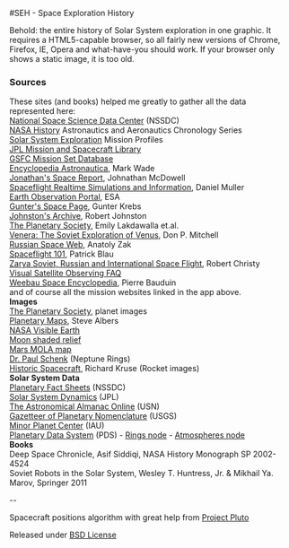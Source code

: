 ﻿#SEH - Space Exploration History  

Behold: the entire history of Solar System exploration in one graphic. It requires a HTML5-capable browser, so all fairly new versions of Chrome, Firefox, IE, Opera and what-have-you should work. If your browser only shows a static image, it is too old.  

### Sources  

These sites (and books) helped me greatly to gather all the data represented here:  
[National Space Science Data Center](http://nssdc.gsfc.nasa.gov/) (NSSDC)  
[NASA History](http://history.nasa.gov/series95.html) Astronautics and Aeronautics Chronology Series  
[Solar System Exploration](http://solarsystem.nasa.gov/missions/index.cfm) Mission Profiles  
[JPL Mission and Spacecraft Library](http://space.jpl.nasa.gov/msl/)  
[GSFC Mission Set Database](http://msdb.gsfc.nasa.gov/index.shtml)  
[Encyclopedia Astronautica](http://www.astronautix.com/), Mark Wade   
[Jonathan's Space Report](http://planet4589.org/space/), Johnathan McDowell  
[Spaceflight Realtime Simulations and Information](http://www.dmuller.net/spaceflight/index.php), Daniel Muller  
[Earth Observation Portal](http://directory.eoportal.org/web/eoportal/satellite-missions/), ESA  
[Gunter's Space Page](http://space.skyrocket.de/), Gunter Krebs  
[Johnston's Archive](http://www.johnstonsarchive.net/astro/index.html), Robert Johnston  
[The Planetary Society](http://www.planetary.org/explore/space-topics/space-missions/), Emily Lakdawalla et.al.  
[Venera: The Soviet Exploration of Venus](http://www.mentallandscape.com/V_Venus.htm), Don P. Mitchell  
[Russian Space Web](http://www.russianspaceweb.com/spacecraft.html), Anatoly Zak  
[Spaceflight 101](http://www.spaceflight101.com/), Patrick Blau  
[Zarya Soviet, Russian and International Space Flight](http://zarya.info/), Robert Christy  
[Visual Satellite Observing FAQ](http://www.satobs.org/faq.html)  
[Weebau Space Encyclopedia](http://weebau.com/space.htm), Pierre Bauduin  
and of course all the mission websites linked in the app above.  
__Images__  
[The Planetary Society](http://www.planetary.org/explore/space-topics/space-imaging/), planet images  
[Planetary Maps](http://laps.noaa.gov/albers/sos/sos.html), Steve Albers  
[NASA Visible Earth](http://visibleearth.nasa.gov/view.php?id=57752)  
[Moon shaded relief](http://webgis.wr.usgs.gov/pigwad/down/moon_airbrushed_shadedrelief_warp.htm)  
[Mars MOLA map](http://mola.gsfc.nasa.gov/images.html)  
[Dr. Paul Schenk](http://www.lpi.usra.edu/science/schenk/) (Neptune Rings)  
[Historic Spacecraft](http://historicspacecraft.com/), Richard Kruse (Rocket images)  
__Solar System Data__    
[Planetary Fact Sheets](http://nssdc.gsfc.nasa.gov/planetary/planetfact.html) (NSSDC)  
[Solar System Dynamics](http://ssd.jpl.nasa.gov/) (JPL)  
[The Astronomical Almanac Online](http://asa.usno.navy.mil/) (USN)  
[Gazetteer of Planetary Nomenclature](http://planetarynames.wr.usgs.gov/Page/Planets) (USGS)  
[Minor Planet Center](http://www.minorplanetcenter.net/) (IAU)  
[Planetary Data System](http://pds.nasa.gov/) (PDS) - [Rings node](http://pds-rings.seti.org/) - 
[Atmospheres node](http://atmos.pds.nasa.gov/)  
__Books__  
Deep Space Chronicle, Asif Siddiqi, NASA History Monograph SP 2002-4524  
Soviet Robots in the Solar System, Wesley T. Huntress, Jr. & Mikhail Ya. Marov, Springer 2011  
  
--
    
Spacecraft positions algorithm with great help from [Project Pluto](http://www.projectpluto.com/kepler.htm)  
  

Released under [BSD License](LICENSE)